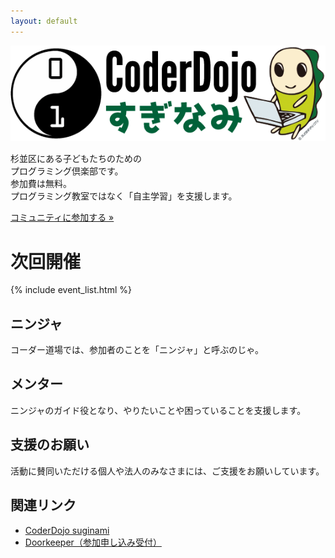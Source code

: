 ```yaml
---
layout: default
---
```

<style><!--
.jumbotron{
    background: url("/images/bg_natural_sougen.jpg");
    background-position: center center;
    background-size: cover;
}
//-->
</style>

<div class="jumbotron text-center">
  <img src="/images/logo_namisuke.png" alt="CoderDojo Suginami logo" />
  <p>
  杉並区にある子どもたちのための <br />
  プログラミング倶楽部です。<br />
  参加費は無料。<br />
  プログラミング教室ではなく「自主学習」を支援します。
  </p>
  <p><a class="btn btn-primary btn-lg" href="https://coderdojo-suginami.doorkeeper.jp/member/new" role="button">コミュニティに参加する &raquo;</a></p>
</div>


<div class="row">
  <div class="col-md-12">
    <h1>次回開催</h1>
	{% include event_list.html %}
  </div>

  <div class="col-md-4">
    <h2><span class="glyphicon glyphicon-user" />ニンジャ</h2>
	<p>コーダー道場では、参加者のことを「ニンジャ」と呼ぶのじゃ。<a href="/ninjas/"><span class="glyphicon glyphicon-share-alt" /></a></p>
  </div>
  <div class="col-md-4">
    <h2><span class="glyphicon glyphicon-eye-open" />メンター</h2>
	<p>ニンジャのガイド役となり、やりたいことや困っていることを支援します。<a href="/mentors/"><span class="glyphicon glyphicon-share-alt" /></a></p>
  </div>
  <div class="col-md-4">
    <h2><span class="glyphicon glyphicon-heart-empty" />支援のお願い</h2>
	<p>活動に賛同いただける個人や法人のみなさまには、ご支援をお願いしています。<a href="/sponsorship/"><span class="glyphicon glyphicon-share-alt" /></a></p>
  </div>

  <div class="col-md-12">
    <h2>関連リンク</h2>
	<ul>
	<li><a href="https://zen.coderdojo.com/dojo/jp/suginami-tokyo/suginami">CoderDojo suginami</a></li>
	<li><a href="https://coderdojo-suginami.doorkeeper.jp">Doorkeeper（参加申し込み受付）</a></li>
	</ul>
  </div>
</div>
